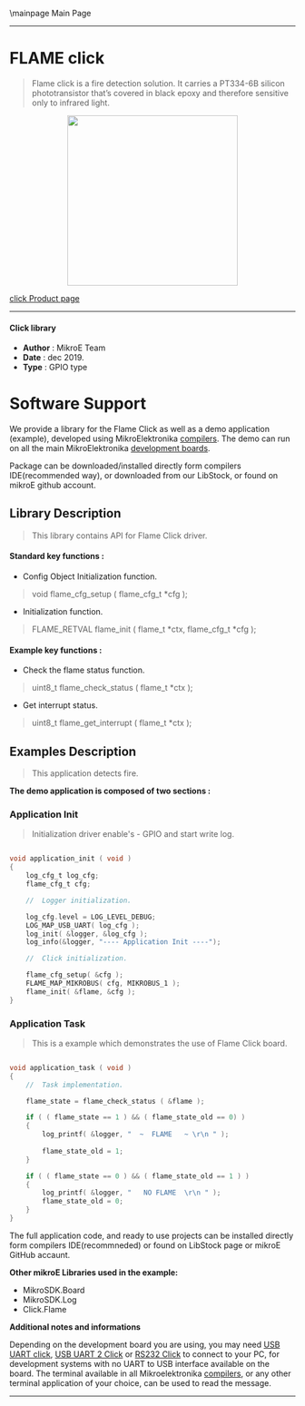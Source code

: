 \mainpage Main Page
 
 

---
# FLAME click

> Flame click is a fire detection solution. It carries a PT334-6B silicon phototransistor that’s covered in black epoxy and therefore sensitive only to infrared light.

<p align="center">
  <img src="https://download.mikroe.com/images/click_for_ide/dualee_click.png" height=300px>
</p>

[click Product page](<https://www.mikroe.com/flame-click>)

---


#### Click library 

- **Author**        : MikroE Team
- **Date**          : dec 2019.
- **Type**          : GPIO type


# Software Support

We provide a library for the Flame Click 
as well as a demo application (example), developed using MikroElektronika 
[compilers](https://shop.mikroe.com/compilers). 
The demo can run on all the main MikroElektronika [development boards](https://shop.mikroe.com/development-boards).

Package can be downloaded/installed directly form compilers IDE(recommended way), or downloaded from our LibStock, or found on mikroE github account. 

## Library Description

> This library contains API for Flame Click driver.

#### Standard key functions :

- Config Object Initialization function.
> void flame_cfg_setup ( flame_cfg_t *cfg ); 
 
- Initialization function.
> FLAME_RETVAL flame_init ( flame_t *ctx, flame_cfg_t *cfg );

#### Example key functions :

- Check the flame status function.
> uint8_t flame_check_status ( flame_t *ctx );
 
- Get interrupt status.
> uint8_t flame_get_interrupt ( flame_t *ctx );

## Examples Description

> This application detects fire.

**The demo application is composed of two sections :**

### Application Init 

> Initialization driver enable's - GPIO and start write log.

```c

void application_init ( void )
{
    log_cfg_t log_cfg;
    flame_cfg_t cfg;

    //  Logger initialization.

    log_cfg.level = LOG_LEVEL_DEBUG;
    LOG_MAP_USB_UART( log_cfg );
    log_init( &logger, &log_cfg );
    log_info(&logger, "---- Application Init ----");

    //  Click initialization.

    flame_cfg_setup( &cfg );
    FLAME_MAP_MIKROBUS( cfg, MIKROBUS_1 );
    flame_init( &flame, &cfg );
}

```

### Application Task


> This is a example which demonstrates the use of Flame Click board. 

```c

void application_task ( void )
{
    //  Task implementation.

    flame_state = flame_check_status ( &flame );

    if ( ( flame_state == 1 ) && ( flame_state_old == 0) )
    {
        log_printf( &logger, "  ~  FLAME   ~ \r\n " );
       
        flame_state_old = 1;
    }

    if ( ( flame_state == 0 ) && ( flame_state_old == 1 ) )
    {
        log_printf( &logger, "   NO FLAME  \r\n " );
        flame_state_old = 0;
    }
}

```

The full application code, and ready to use projects can be  installed directly form compilers IDE(recommneded) or found on LibStock page or mikroE GitHub accaunt.

**Other mikroE Libraries used in the example:** 

- MikroSDK.Board
- MikroSDK.Log
- Click.Flame

**Additional notes and informations**

Depending on the development board you are using, you may need 
[USB UART click](https://shop.mikroe.com/usb-uart-click), 
[USB UART 2 Click](https://shop.mikroe.com/usb-uart-2-click) or 
[RS232 Click](https://shop.mikroe.com/rs232-click) to connect to your PC, for 
development systems with no UART to USB interface available on the board. The 
terminal available in all Mikroelektronika 
[compilers](https://shop.mikroe.com/compilers), or any other terminal application 
of your choice, can be used to read the message.



---
